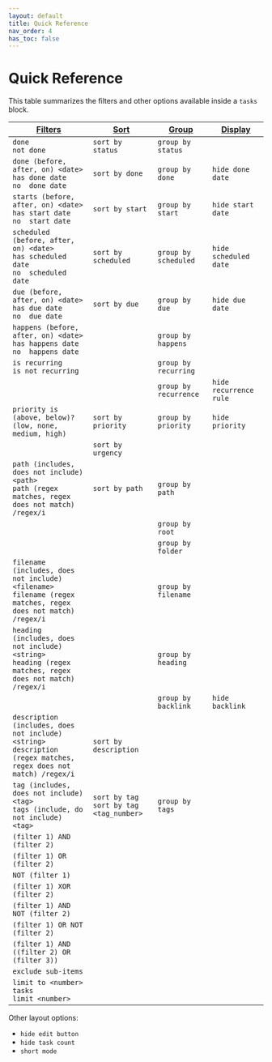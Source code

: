```yaml
---
layout: default
title: Quick Reference
nav_order: 4
has_toc: false
---
```


# Quick Reference

[1]: https://obsidian-tasks-group.github.io/obsidian-tasks/queries/filters/
[2]: https://obsidian-tasks-group.github.io/obsidian-tasks/queries/sorting/
[3]: https://obsidian-tasks-group.github.io/obsidian-tasks/queries/grouping/
[4]: https://obsidian-tasks-group.github.io/obsidian-tasks/queries/layout/

This table summarizes the filters and other options available inside a `tasks` block.

| [Filters][1]                                                                                                        | [Sort][2]                                   | [Group][3]            | [Display][4]           |
| ------------------------------------------------------------------------------------------------------------------- | ------------------------------------------- | --------------------- | ---------------------- |
| `done`<br>`not done`                                                                                                | `sort by status`                            | `group by status`     |                        |
| `done (before, after, on) <date>`<br>`has done date`<br>`no  done date`                                             | `sort by done`                              | `group by done`       | `hide done date`       |
| `starts (before, after, on) <date>`<br>`has start date`<br>`no  start date`                                         | `sort by start`                             | `group by start`      | `hide start date`      |
| `scheduled (before, after, on) <date>`<br>`has scheduled date`<br>`no  scheduled date`                              | `sort by scheduled`                         | `group by scheduled`  | `hide scheduled date`  |
| `due (before, after, on) <date>`<br>`has due date`<br>`no  due date`                                                | `sort by due`                               | `group by due`        | `hide due date`        |
| `happens (before, after, on) <date>`<br>`has happens date`<br>`no  happens date`                                    |                                             | `group by happens`    |                        |
| `is recurring`<br>`is not recurring`                                                                                |                                             | `group by recurring`  |                        |
|                                                                                                                     |                                             | `group by recurrence` | `hide recurrence rule` |
| `priority is (above, below)? (low, none, medium, high)`                                                             | `sort by priority`                          | `group by priority`   | `hide priority`        |
|                                                                                                                     | `sort by urgency`                           |                       |                        |
| `path (includes, does not include) <path>`<br>`path (regex matches, regex does not match) /regex/i`                 | `sort by path`                              | `group by path`       |                        |
|                                                                                                                     |                                             | `group by root`       |                        |
|                                                                                                                     |                                             | `group by folder`     |                        |
| `filename (includes, does not include) <filename>`<br>`filename (regex matches, regex does not match) /regex/i`     |                                             | `group by filename`   |                        |
| `heading (includes, does not include) <string>`<br>`heading (regex matches, regex does not match) /regex/i`         |                                             | `group by heading`    |                        |
|                                                                                                                     |                                             | `group by backlink`   | `hide backlink`        |
| `description (includes, does not include) <string>`<br>`description (regex matches, regex does not match) /regex/i` | `sort by description`                       |                       |                        |
| `tag (includes, does not include) <tag>`<br>`tags (include, do not include) <tag>`                                  | `sort by tag`<br>`sort by tag <tag_number>` | `group by tags`       |                        |
| `(filter 1) AND (filter 2)`                                                                                         |                                             |                       |                        |
| `(filter 1) OR (filter 2)`                                                                                          |                                             |                       |                        |
| `NOT (filter 1)`                                                                                                    |                                             |                       |                        |
| `(filter 1) XOR (filter 2)`                                                                                         |                                             |                       |                        |
| `(filter 1) AND NOT (filter 2)`                                                                                     |                                             |                       |                        |
| `(filter 1) OR NOT (filter 2)`                                                                                      |                                             |                       |                        |
| `(filter 1) AND ((filter 2) OR (filter 3))`                                                                         |                                             |                       |                        |
| `exclude sub-items`                                                                                                 |                                             |                       |                        |
| `limit to <number> tasks`<br>`limit <number>`                                                                       |                                             |                       |                        |

Other layout options:

- `hide edit button`
- `hide task count`
- `short mode`
